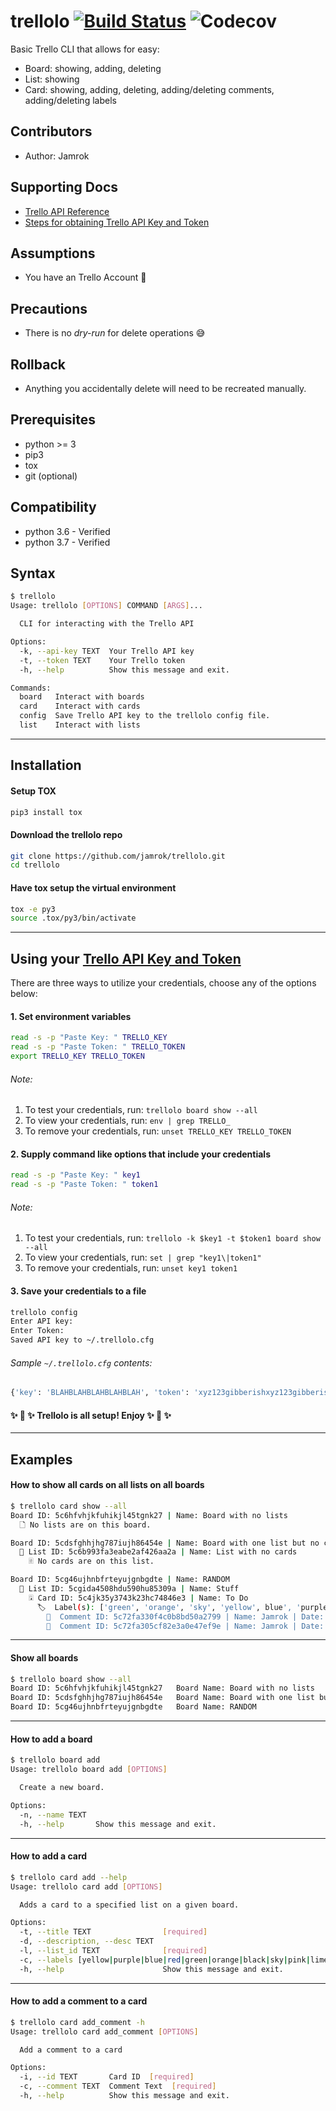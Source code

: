 # trellolo [![Build Status](https://www.travis-ci.com/jamrok/trellolo.svg?branch=master)](https://www.travis-ci.com/jamrok/trellolo) ![Codecov](https://img.shields.io/codecov/c/github/jamrok/trellolo.svg)

  Basic Trello CLI that allows for easy:
  - Board: showing, adding, deleting
  - List: showing
  - Card: showing, adding, deleting, adding/deleting comments, adding/deleting labels

## Contributors
  - Author: Jamrok

## Supporting Docs
  - [Trello API Reference]( https://developers.trello.com/reference/ )
  - [Steps for obtaining Trello API Key and Token]( https://developers.trello.com/docs/api-introduction )

## Assumptions
  - You have an Trello Account 🙂

## Precautions
  - There is no *dry-run* for delete operations 😅

## Rollback
  - Anything you accidentally delete will need to be recreated manually.

## Prerequisites
  - python >= 3
  - pip3
  - tox
  - git (optional)

## Compatibility
  - python 3.6 - Verified
  - python 3.7 - Verified

## Syntax
```bash
$ trellolo
Usage: trellolo [OPTIONS] COMMAND [ARGS]...

  CLI for interacting with the Trello API

Options:
  -k, --api-key TEXT  Your Trello API key
  -t, --token TEXT    Your Trello token
  -h, --help          Show this message and exit.

Commands:
  board   Interact with boards
  card    Interact with cards
  config  Save Trello API key to the trellolo config file.
  list    Interact with lists

```

---

## Installation

#### Setup TOX
```bash
pip3 install tox
```

#### Download the trellolo repo
```bash
git clone https://github.com/jamrok/trellolo.git
cd trellolo
```
#### Have tox setup the virtual environment
```bash
tox -e py3
source .tox/py3/bin/activate
```

---

## Using your [Trello API Key and Token]( https://developers.trello.com/docs/api-introduction )
There are three ways to utilize your credentials, choose any of the options below:
#### 1. Set environment variables
```bash
read -s -p "Paste Key: " TRELLO_KEY
read -s -p "Paste Token: " TRELLO_TOKEN
export TRELLO_KEY TRELLO_TOKEN
```
###### Note:
1. To test your credentials, run: `trellolo board show --all`
1. To view your credentials, run: `env | grep TRELLO_`
1. To remove your credentials, run: `unset TRELLO_KEY TRELLO_TOKEN`

#### 2. Supply command like options that include your credentials
```bash
read -s -p "Paste Key: " key1
read -s -p "Paste Token: " token1
```
###### Note:
1. To test your credentials, run: 
  `trellolo -k $key1 -t $token1 board show --all`
1. To view your credentials, run: `set | grep "key1\|token1"`
1. To remove your credentials, run: `unset key1 token1`

#### 3. Save your credentials to a file
```bash
trellolo config 
Enter API key:
Enter Token:
Saved API key to ~/.trellolo.cfg
```

###### Sample `~/.trellolo.cfg` contents:
```bash
{'key': 'BLAHBLAHBLAHBLAHBLAH', 'token': 'xyz123gibberishxyz123gibberishwxyz123gibberishxyz123gibberishxyz'}
```

#### ✨ 🍰 ✨ Trellolo is all setup! Enjoy ✨ 🍰 ✨

---

## Examples

#### How to show all cards on all lists on all boards
```bash
$ trellolo card show --all
Board ID: 5c6hfvhjkfuhikjl45tgnk27 | Name: Board with no lists
  🗋 No lists are on this board.

Board ID: 5cdsfghhjhg787iujh86454e | Name: Board with one list but no cards
  📄 List ID: 5c6b993fa3eabe2af426aa2a | Name: List with no cards
    🃠 No cards are on this list.

Board ID: 5cg46ujhnbfrteyujgnbgdte | Name: RANDOM
  📄 List ID: 5cgida4508hdu590hu85309a | Name: Stuff
    🃪 Card ID: 5c4jk35y3743k23hc74846e3 | Name: To Do
      🏷  Label(s): ['green', 'orange', 'sky', 'yellow', blue', 'purple', 'red']
        💭  Comment ID: 5c72fa330f4c0b8bd50a2799 | Name: Jamrok | Date: 2019-02-25T23:05:27.844Z | Text: Fixed!
        💭  Comment ID: 5c72fa305cf82e3a0e47ef9e | Name: Jamrok | Date: 2019-02-25T23:05:24.806Z | Text: What! No comments!???

```
---

#### Show all boards

```bash
$ trellolo board show --all
Board ID: 5c6hfvhjkfuhikjl45tgnk27   Board Name: Board with no lists
Board ID: 5cdsfghhjhg787iujh86454e   Board Name: Board with one list but no cards
Board ID: 5cg46ujhnbfrteyujgnbgdte   Board Name: RANDOM

```
---

#### How to add a board
```bash
$ trellolo board add
Usage: trellolo board add [OPTIONS]

  Create a new board.

Options:
  -n, --name TEXT
  -h, --help       Show this message and exit.
```

---

#### How to add a card
```bash
$ trellolo card add --help
Usage: trellolo card add [OPTIONS]

  Adds a card to a specified list on a given board.

Options:
  -t, --title TEXT                [required]
  -d, --description, --desc TEXT
  -l, --list_id TEXT              [required]
  -c, --labels [yellow|purple|blue|red|green|orange|black|sky|pink|lime|null]
  -h, --help                      Show this message and exit.
```

---

#### How to add a comment to a card 
```bash
$ trellolo card add_comment -h
Usage: trellolo card add_comment [OPTIONS]

  Add a comment to a card

Options:
  -i, --id TEXT       Card ID  [required]
  -c, --comment TEXT  Comment Text  [required]
  -h, --help          Show this message and exit.
```
